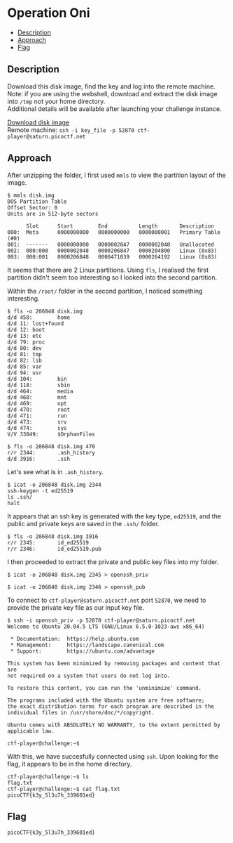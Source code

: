 # Operation Oni

- [Description](#description)
- [Approach](#approach)
- [Flag](#flag)

## Description

Download this disk image, find the key and log into the remote machine.
Note: if you are using the webshell, download and extract the disk image into `/tmp` not your home directory. <br>
Additional details will be available after launching your challenge instance.

[Download disk image](https://artifacts.picoctf.net/c/69/disk.img.gz) <br>
Remote machine: `ssh -i key_file -p 52870 ctf-player@saturn.picoctf.net`

## Approach

After unzipping the folder, I first used `mmls` to view the partition layout of the image.

```
$ mmls disk.img
DOS Partition Table
Offset Sector: 0
Units are in 512-byte sectors

      Slot      Start        End          Length       Description
000:  Meta      0000000000   0000000000   0000000001   Primary Table (#0)
001:  -------   0000000000   0000002047   0000002048   Unallocated
002:  000:000   0000002048   0000206847   0000204800   Linux (0x83)
003:  000:001   0000206848   0000471039   0000264192   Linux (0x83)
```

It seems that there are 2 Linux partitions. Using `fls`, I realised the first partition didn't seem too interesting so I looked into the second partition.

Within the `/root/` folder in the second partition, I noticed something interesting.

```
$ fls -o 206848 disk.img
d/d 458:        home
d/d 11: lost+found
d/d 12: boot
d/d 13: etc
d/d 79: proc
d/d 80: dev
d/d 81: tmp
d/d 82: lib
d/d 85: var
d/d 94: usr
d/d 104:        bin
d/d 118:        sbin
d/d 464:        media
d/d 468:        mnt
d/d 469:        opt
d/d 470:        root
d/d 471:        run
d/d 473:        srv
d/d 474:        sys
V/V 33049:      $OrphanFiles

$ fls -o 206848 disk.img 470
r/r 2344:       .ash_history
d/d 3916:       .ssh
```

Let's see what is in `.ash_history`.

```
$ icat -o 206848 disk.img 2344
ssh-keygen -t ed25519
ls .ssh/
halt
```

It appears that an ssh key is generated with the key type, `ed25519`, and the public and private keys are saved in the `.ssh/` folder.

```
$ fls -o 206848 disk.img 3916
r/r 2345:       id_ed25519
r/r 2346:       id_ed25519.pub
```

I then proceeded to extract the private and public key files into my folder.

```
$ icat -o 206848 disk.img 2345 > openssh_priv

$ icat -o 206848 disk.img 2346 > openssh_pub
```

To connect to `ctf-player@saturn.picoctf.net` port `52870`, we need to provide the private key file as our input key file.

```
$ ssh -i openssh_priv -p 52870 ctf-player@saturn.picoctf.net
Welcome to Ubuntu 20.04.5 LTS (GNU/Linux 6.5.0-1023-aws x86_64)

 * Documentation:  https://help.ubuntu.com
 * Management:     https://landscape.canonical.com
 * Support:        https://ubuntu.com/advantage

This system has been minimized by removing packages and content that are
not required on a system that users do not log into.

To restore this content, you can run the 'unminimize' command.

The programs included with the Ubuntu system are free software;
the exact distribution terms for each program are described in the
individual files in /usr/share/doc/*/copyright.

Ubuntu comes with ABSOLUTELY NO WARRANTY, to the extent permitted by
applicable law.

ctf-player@challenge:~$
```

With this, we have succesfully connected using `ssh`. Upon looking for the flag, it appears to be in the home directory.

```
ctf-player@challenge:~$ ls
flag.txt
ctf-player@challenge:~$ cat flag.txt
picoCTF{k3y_5l3u7h_339601ed}
```

## Flag

`picoCTF{k3y_5l3u7h_339601ed}`